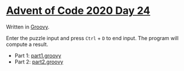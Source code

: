 # [Advent of Code 2020 Day 24](https://adventofcode.com/2020/day/24)

Written in [Groovy](https://en.wikipedia.org/wiki/Apache_Groovy).

Enter the puzzle input and press `Ctrl` + `D` to end input. The program will compute a result.

  * Part 1: [part1.groovy](part1.groovy)
  * Part 2: [part2.groovy](part2.groovy)